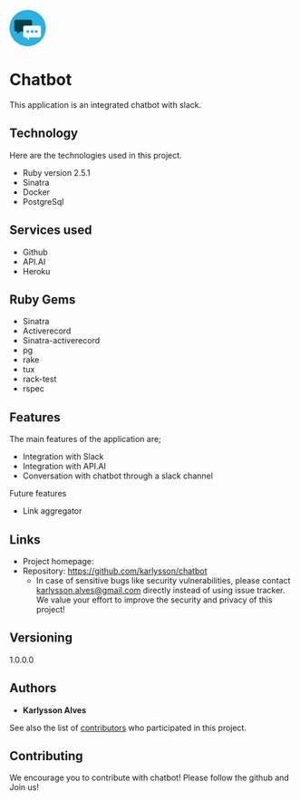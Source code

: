 
![Logo of the project](https://raw.githubusercontent.com/karlysson/chatbot/master/app/assets/images/logo.png)



# Chatbot

This application is an integrated chatbot with slack.

## Technology 

Here are the technologies used in this project.

* Ruby version  2.5.1
* Sinatra
* Docker 
* PostgreSql

## Services used

* Github
* API.AI
* Heroku


## Ruby Gems

* Sinatra
* Activerecord
* Sinatra-activerecord
* pg
* rake
* tux
* rack-test
* rspec


## Features

The main features of the application are;

* Integration with Slack
* Integration with API.AI
* Conversation with chatbot through a slack channel

Future features

* Link aggregator


## Links

- Project homepage: 
- Repository: https://github.com/karlysson/chatbot
  - In case of sensitive bugs like security vulnerabilities, please contact
    karlysson.alves@gmail.com directly instead of using issue tracker. We value your effort
    to improve the security and privacy of this project!

## Versioning

1.0.0.0


## Authors

* **Karlysson Alves** 

See also the list of [contributors](https://github.com/karlysson/chatbot/graphs/contributors) who participated in this project.


## Contributing

We encourage you to contribute with chatbot! Please follow the github and Join us!



